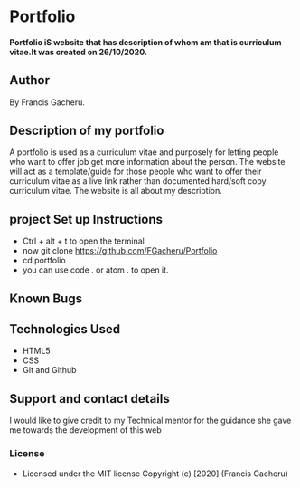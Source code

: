 # Portfolio
#### Portfolio iS website that has description of whom am that is curriculum vitae.It was created on 26/10/2020.
## Author
By  Francis Gacheru.
## Description of my portfolio
 A portfolio is used as a curriculum  vitae and purposely for letting  people who want to offer job get more information about the person. The website will act as a template/guide for those people who want to offer their curriculum  vitae as a live link rather than documented hard/soft copy curriculum vitae.
The website is all about my description.
## project Set up Instructions
* Ctrl + alt + t to open the terminal
* now git clone https://github.com/FGacheru/Portfolio
* cd portfolio
* you can use code . or atom . to open it.
## Known Bugs
## Technologies Used
* HTML5
* CSS
* Git and Github
## Support and contact details
I would like to give credit to my Technical mentor for the guidance she gave me towards the development of this web
### License
* Licensed under the MIT license
Copyright (c) [2020] (Francis Gacheru)